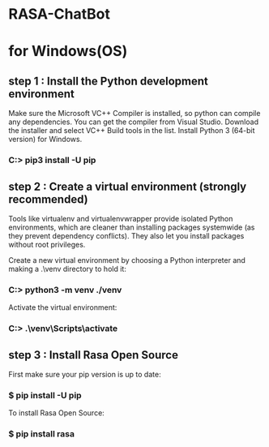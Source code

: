 # RASA-ChatBot  
# for Windows(OS)

## step 1 : Install the Python development environment

Make sure the Microsoft VC++ Compiler is installed, so python can compile any dependencies. You can get the compiler from Visual Studio. Download the installer and select VC++ Build tools in the list.
Install Python 3 (64-bit version) for Windows.

### C:\> pip3 install -U pip

## step 2 :  Create a virtual environment (strongly recommended)

Tools like virtualenv and virtualenvwrapper provide isolated Python environments, which are cleaner than installing packages systemwide (as they prevent dependency conflicts). They also let you install packages without root privileges.

Create a new virtual environment by choosing a Python interpreter and making a .\venv directory to hold it:

### C:\> python3 -m venv ./venv

Activate the virtual environment:

### C:\> .\venv\Scripts\activate

## step 3 : Install Rasa Open Source

First make sure your pip version is up to date:

### $ pip install -U pip
To install Rasa Open Source:

### $ pip install rasa

